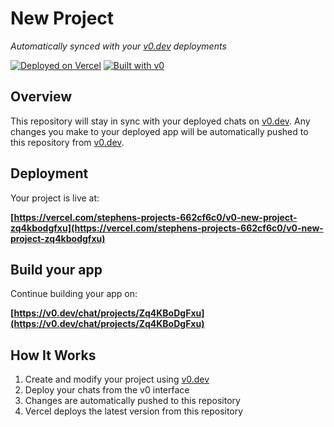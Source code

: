 # New Project

*Automatically synced with your [v0.dev](https://v0.dev) deployments*

[![Deployed on Vercel](https://img.shields.io/badge/Deployed%20on-Vercel-black?style=for-the-badge&logo=vercel)](https://vercel.com/stephens-projects-662cf6c0/v0-new-project-zq4kbodgfxu)
[![Built with v0](https://img.shields.io/badge/Built%20with-v0.dev-black?style=for-the-badge)](https://v0.dev/chat/projects/Zq4KBoDgFxu)

## Overview

This repository will stay in sync with your deployed chats on [v0.dev](https://v0.dev).
Any changes you make to your deployed app will be automatically pushed to this repository from [v0.dev](https://v0.dev).

## Deployment

Your project is live at:

**[https://vercel.com/stephens-projects-662cf6c0/v0-new-project-zq4kbodgfxu](https://vercel.com/stephens-projects-662cf6c0/v0-new-project-zq4kbodgfxu)**

## Build your app

Continue building your app on:

**[https://v0.dev/chat/projects/Zq4KBoDgFxu](https://v0.dev/chat/projects/Zq4KBoDgFxu)**

## How It Works

1. Create and modify your project using [v0.dev](https://v0.dev)
2. Deploy your chats from the v0 interface
3. Changes are automatically pushed to this repository
4. Vercel deploys the latest version from this repository